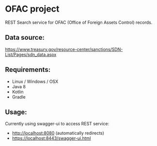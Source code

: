 # OFAC project

REST Search service for OFAC (Office of Foreign Assets Control) records.


## Data source: 
https://www.treasury.gov/resource-center/sanctions/SDN-List/Pages/sdn_data.aspx

## Requirements:

- Linux / Windows / OSX
- Java 8
- Kotlin
- Gradle

## Usage:

Currently using swagger-ui to access REST service: 

- [http://localhost:8080](http://localhost:8080) (automatically redirects)
- [https://localhost:8443/swagger-ui.html](https://localhost:8443/swagger-ui.html)
